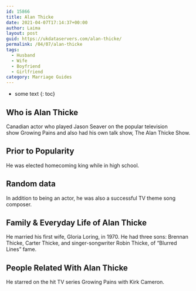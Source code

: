 ```yaml
---
id: 15866
title: Alan Thicke
date: 2021-04-07T17:14:37+00:00
author: Laima
layout: post
guid: https://ukdataservers.com/alan-thicke/
permalink: /04/07/alan-thicke
tags:
  - Husband
  - Wife
  - Boyfriend
  - Girlfriend
category: Marriage Guides
---
```


* some text
{: toc}


## Who is Alan Thicke
                  
                  
                  
Canadian actor who played Jason Seaver on the popular television show Growing Pains and also had his own talk show, The Alan Thicke Show.
                  
              
            
              
            
                
                
                
## Prior to Popularity
                  
                  
                  
He was elected homecoming king while in high school.
                  
              
            
              
            
                
                
                
## Random data
                  
                  
                  
In addition to being an actor, he was also a successful TV theme song composer.
                  
              
            
              
            
                
                
                
## Family & Everyday Life of Alan Thicke
                  
                  
                  
He married his first wife, Gloria Loring, in 1970. He had three sons: Brennan Thicke, Carter Thicke, and singer-songwriter Robin Thicke, of &#8220;Blurred Lines&#8221; fame.
                  
              
            
              
            
                
                
                
## People Related With Alan Thicke
                  
                  
                  
He starred on the hit TV series Growing Pains with Kirk Cameron.
                  
              
            
              
            
                
              
            
              
              
            
            
              
            
          
          
          